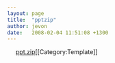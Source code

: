 ```yaml
---
layout: page
title:  "pptzip"
author: jevon
date:   2008-02-04 11:51:08 +1300
---
```


<a href="{url}" target="_blank" style="background: url('/img/icons/ppticon.png') top left no-repeat; padding-left: 20px;">ppt.zip</a>[[Category:Template]]